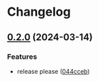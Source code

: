 # Changelog

## [0.2.0](https://github.com/sevki/jetstream/compare/v0.1.5...v0.2.0) (2024-03-14)


### Features

* release please ([044cceb](https://github.com/sevki/jetstream/commit/044cceb76e544e8c315b6e1d33a321795280e847))

